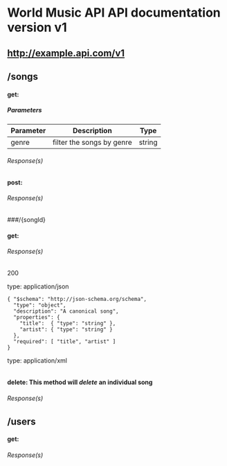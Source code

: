# World Music API API documentation version v1
http://example.api.com/v1
---

## /songs

#### get: 

##### Parameters
| Parameter     | Description   | Type |
| ------------- | ------------- | ---- |
| genre | filter the songs by genre | string |



###### Response(s)


#### post: 


###### Response(s)



###/{songId}

#### get: 
###### Response(s)

200

type: application/json

``` 
{ "$schema": "http://json-schema.org/schema",
  "type": "object",
  "description": "A canonical song",
  "properties": {
    "title":  { "type": "string" },
    "artist": { "type": "string" }
  },
  "required": [ "title", "artist" ]
}

```

type: application/xml

``` 

```



#### delete: This method will *delete* an **individual song**

###### Response(s)




## /users

#### get: 


###### Response(s)




